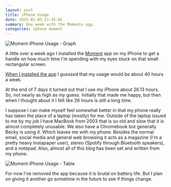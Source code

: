 ```yaml
---
layout: post
title: iPhone Usage
date: 2015-01-05 21:45:01
summary: One week with the Momento app. 
categories: iphone moment
---
```


![Moment iPhone Usage - Graph](http://austinmoody.org/i/melange_moment_graph_2015-01-05-215405.png)

A little over a week ago I installed the [Moment](https://inthemoment.io) app on my iPhone to get a handle on how much time I'm spending with my eyes stuck on that small rectangular screen. 

[When I installed the app](http://austinmoody.org/~melange/weekly/2015/01/04/Week%2520of%2520December%252029th/) I *guessed* that my usage would be about 40 hours a week. 

At the end of 7 days it turned out that I use my iPhone about 26.13 hours. So, not nearly as high as my guess. Initially that made me happy, but then when I thought about it I felt like 26 hours is still a long time. 

I suppose I can make myself feel somewhat better in that my phone really has taken the place of a laptop (mostly) for me. Outside of the laptop issued to me by my job I have MacBook from 2003 that is so old and slow that it is almost completely unusable. We also have a Chromebook but generally Becky is using it. Which leaves me with my phone. Besides the normal email, social media and general web browsing it acts as a magazine (I'm a pretty heavy Instapaper user), stereo (Spotify through Bluetooth speakers), and a notepad. Also, almost all of this blog has been set and written from my phone. 

![Moment iPhone Usage - Table](http://austinmoody.org/i/melange_moment_table_2015-01-05-215249.png)

For now I've removed the app because it is brutal on battery life. But I plan on giving it another go sometime in the future to see if things change. 
